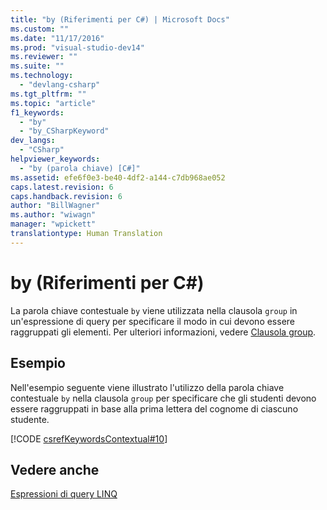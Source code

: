 ```yaml
---
title: "by (Riferimenti per C#) | Microsoft Docs"
ms.custom: ""
ms.date: "11/17/2016"
ms.prod: "visual-studio-dev14"
ms.reviewer: ""
ms.suite: ""
ms.technology: 
  - "devlang-csharp"
ms.tgt_pltfrm: ""
ms.topic: "article"
f1_keywords: 
  - "by"
  - "by_CSharpKeyword"
dev_langs: 
  - "CSharp"
helpviewer_keywords: 
  - "by (parola chiave) [C#]"
ms.assetid: efe6f0e3-be40-4df2-a144-c7db968ae052
caps.latest.revision: 6
caps.handback.revision: 6
author: "BillWagner"
ms.author: "wiwagn"
manager: "wpickett"
translationtype: Human Translation
---
```

# by (Riferimenti per C#)
La parola chiave contestuale `by` viene utilizzata nella clausola `group` in un'espressione di query per specificare il modo in cui devono essere raggruppati gli elementi.  Per ulteriori informazioni, vedere [Clausola group](../../../csharp/language-reference/keywords/group-clause.md).  
  
## Esempio  
 Nell'esempio seguente viene illustrato l'utilizzo della parola chiave contestuale `by` nella clausola `group` per specificare che gli studenti devono essere raggruppati in base alla prima lettera del cognome di ciascuno studente.  
  
 [!CODE [csrefKeywordsContextual#10](../CodeSnippet/VS_Snippets_VBCSharp/csrefKeywordsContextual#10)]  
  
## Vedere anche  
 [Espressioni di query LINQ](../../../csharp/programming-guide/linq-query-expressions/index.md)